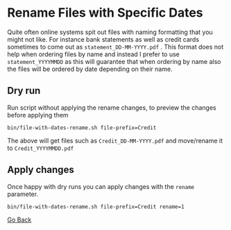 # Rename Files with Specific Dates

Quite often online systems spit out files with naming formatting that you might not like. For instance bank statements 
as well as credit cards sometimes to come out as `statement_DD-MM-YYYY.pdf` . This format does not help when ordering 
files by name and instead I prefer to use `statement_YYYYMMDD` as this will guarantee that when ordering by name also 
the files will be ordered by date depending on their name.

## Dry run
Run script without applying the rename changes, to preview the changes before applying them
```
bin/file-with-dates-rename.sh file-prefix=Credit
```
The above will get files such as `Credit_DD-MM-YYYY.pdf` and move/rename it to `Credit_YYYYMMDD.pdf`

## Apply changes

Once happy with dry runs you can apply changes with the `rename` parameter.

```
bin/file-with-dates-rename.sh file-prefix=Credit rename=1
```

[Go Back](../README.md)
